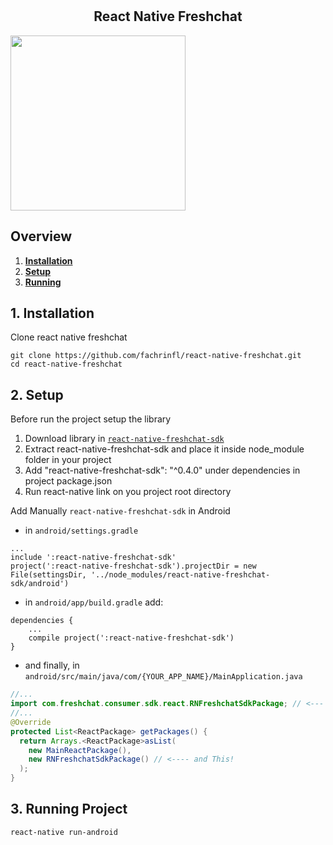 <h2 align="center">
  <br /><br />
  React Native Freshchat
  <br />
</h2>


<img src="https://user-images.githubusercontent.com/28708584/44704754-bdd68800-aac6-11e8-8e82-655ad9792963.png" width="280" />

## Overview

1. **[Installation](#1-installation)**
2. **[Setup](#2-setup)**
3. **[Running](#3-running)**

## 1. Installation

Clone react native freshchat
```aidl
git clone https://github.com/fachrinfl/react-native-freshchat.git
cd react-native-freshchat
```

## 2. Setup

Before run the project setup the library
1. Download library in [`react-native-freshchat-sdk`](https://rnfreshchatsdk.firebaseapp.com/)
2. Extract react-native-freshchat-sdk and place it inside node_module folder in your project
3. Add "react-native-freshchat-sdk": "^0.4.0" under dependencies in project package.json
4. Run react-native link on you project root directory


Add Manually `react-native-freshchat-sdk` in Android
- in `android/settings.gradle`
```
...
include ':react-native-freshchat-sdk'
project(':react-native-freshchat-sdk').projectDir = new File(settingsDir, '../node_modules/react-native-freshchat-sdk/android')
```

- in `android/app/build.gradle` add:
```
dependencies {
    ...
    compile project(':react-native-freshchat-sdk')
}
```

- and finally, in `android/src/main/java/com/{YOUR_APP_NAME}/MainApplication.java`
```java
//...
import com.freshchat.consumer.sdk.react.RNFreshchatSdkPackage; // <--- This!
//...
@Override
protected List<ReactPackage> getPackages() {
  return Arrays.<ReactPackage>asList(
    new MainReactPackage(),
    new RNFreshchatSdkPackage() // <---- and This!
  );
}
```

## 3. Running Project
```aidl
react-native run-android
```

